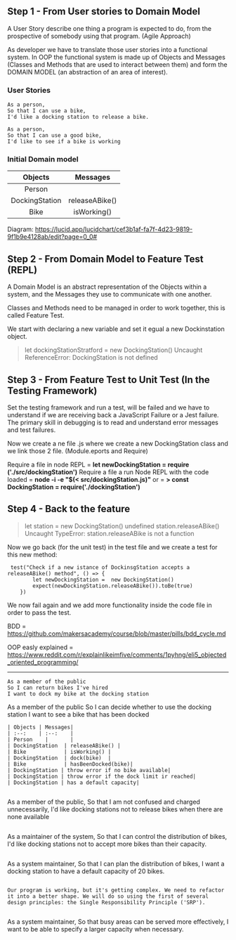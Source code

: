## Step 1 - From User stories to Domain Model

A User Story describe one thing a program is expected to do, from the prospective of somebody using that program. (Agile Approach)

As developer we have to translate those user stories into a functional system. In OOP the functional system is made up of Objects and Messages (Classes and Methods that are used to interact between them) and form the DOMAIN MODEL (an abstraction of an area of interest).

### User Stories
```
As a person,
So that I can use a bike,
I'd like a docking station to release a bike.

As a person,
So that I can use a good bike,
I'd like to see if a bike is working
```

### Initial Domain model
| Objects | Messages|
| :--:    | :--:    |
| Person    |       |
| DockingStation  | releaseABike() |
| Bike            | isWorking()

Diagram: https://lucid.app/lucidchart/cef3b1af-fa7f-4d23-9819-9f1b9e4128ab/edit?page=0_0#

## Step 2 - From Domain Model to Feature Test (REPL)

A Domain Model is an abstract representation of the Objects within a system, and the Messages they use to communicate with one another.

Classes and Methods need to be managed in order to work together, this is called Feature Test.

We start with declaring a new variable and set it egual a new Dockinstation object.

> let dockingStationStratford = new DockingStation()
Uncaught ReferenceError: DockingStation is not defined

## Step 3  - From Feature Test to Unit Test (In the Testing Framework)

Set the testing framework and run a test, will be failed and we have to understand if we are receiving back a JavaScript Failure or a Jest failure. The primary skill in debugging is to read and understand error messages and test failures.

Now we create a ne file .js where we create a new DockingStation class and we link those 2 file. (Module.eports and Require)


Require a file in node REPL = **let newDockingStation =  require ('./src/dockingStation')**
Require a file a run Node REPL with the code loaded = **node -i -e "$(< src/dockingStation.js)"**
or = **> const DockingStation = require('./dockingStation')**

## Step 4  - Back to the feature

> let station = new DockingStation()
undefined
> station.releaseABike()
Uncaught TypeError: station.releaseABike is not a function

Now we go back (for the unit test) in the test file and we create a test for this new method: 

```
 test("Check if a new istance of DockinsgStation accepts a releaseABike() method", () => {
        let newDockingStation =  new DockingStation()
        expect(newDockingStation.releaseABike()).toBe(true)
    })
```
We now fail again and we add more functionality inside the code file in order to pass the test.


BDD = https://github.com/makersacademy/course/blob/master/pills/bdd_cycle.md 

OOP easly explained = https://www.reddit.com/r/explainlikeimfive/comments/1pyhng/eli5_objected_oriented_programming/

---------------------------
```
As a member of the public
So I can return bikes I've hired
I want to dock my bike at the docking station
```
As a member of the public
So I can decide whether to use the docking station
I want to see a bike that has been docked
```
| Objects | Messages|
| :--:    | :--:    |
| Person    |       |
| DockingStation  | releaseABike() |
| Bike            | isWorking() |
| DockingStation  | dock(bike)  |
| Bike            | hasBeenDocked(bike)|
| DockingStation | throw error if no bike available|
| DockingStation | throw error if the dock limit ir reached|
| DockingStation | has a default capacity|


```
As a member of the public,
So that I am not confused and charged unnecessarily,
I'd like docking stations not to release bikes when there are none available
```

```
As a maintainer of the system,
So that I can control the distribution of bikes,
I'd like docking stations not to accept more bikes than their capacity.
```

```
As a system maintainer,
So that I can plan the distribution of bikes,
I want a docking station to have a default capacity of 20 bikes.
```

Our program is working, but it's getting complex. We need to refactor it into a better shape. We will do so using the first of several design principles: the Single Responsibility Principle ('SRP').


```
As a system maintainer,
So that busy areas can be served more effectively,
I want to be able to specify a larger capacity when necessary.
```